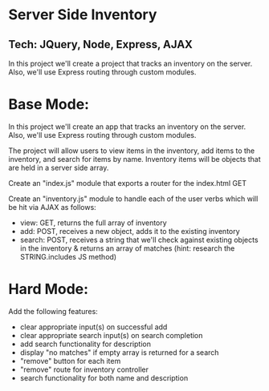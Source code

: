 Server Side Inventory
==
Tech: JQuery, Node, Express, AJAX
---
In this project we'll create a project that tracks an inventory on the server. Also, we'll use Express routing through custom modules.

Base Mode:
==

In this project we'll create an app that tracks an inventory on the server. Also, we'll use Express routing through custom modules.

The project will allow users to view items in the inventory, add items to the inventory, and search for items by name. Inventory items will be objects that are held in a server side array.

Create an "index.js" module that exports a router for the index.html GET

Create an "inventory.js" module to handle each of the user verbs which will be hit via AJAX as follows:

- view: GET, returns the full array of inventory
- add: POST, receives a new object, adds it to the existing inventory
- search: POST, receives a string that we'll check against existing objects in the inventory & returns an array of matches (hint: research the  STRING.includes JS method)

Hard Mode:
==
Add the following features:
- clear appropriate input(s) on successful add
- clear appropriate search input(s) on search completion
- add search functionality for description
- display "no matches" if empty array is returned for a search
- "remove" button for each item
- "remove" route for inventory controller
- search functionality for both name and description

